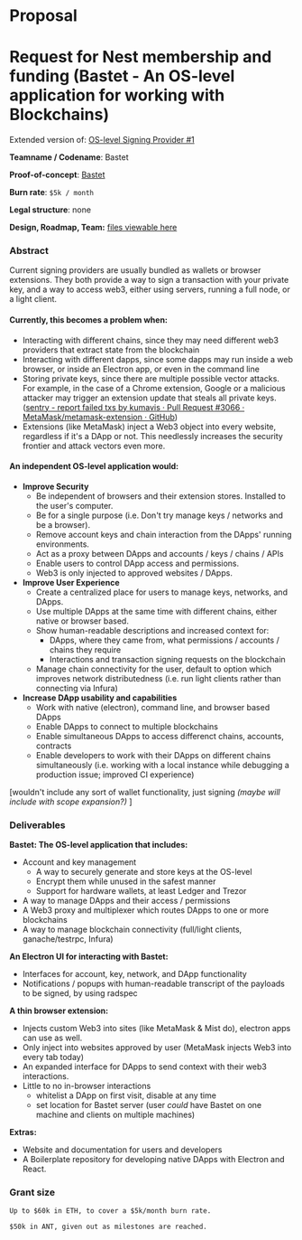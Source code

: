 # Proposal

# Request for Nest membership and funding (Bastet - An OS-level application for working with Blockchains)

Extended version of: [OS-level Signing Provider #1](https://github.com/aragon/nest/issues/1)

**Teamname / Codename**: Bastet

**Proof-of-concept**: [Bastet](https://github.com/verdverm/bastet)

**Burn rate**: `$5k / month`

**Legal structure**: none

**Design, Roadmap, Team:**   [files viewable here](https://github.com/verdverm/nest/tree/master/grants/Bastet)

### Abstract

Current signing providers are usually bundled as wallets or browser extensions.
They both provide a way to sign a transaction with your private key,
and a way to access web3, either using servers, running a full node, or a light client.

#### Currently, this becomes a problem when:

- Interacting with different chains, since they may need different web3 providers that extract state from the blockchain
- Interacting with different dapps, since some dapps may run inside a web browser, or inside an Electron app, or even in the command line
- Storing private keys, since there are multiple possible vector attacks. For example, in the case of a Chrome extension, Google or a malicious attacker may trigger an extension update that steals all private keys. ([sentry - report failed txs by kumavis · Pull Request #3066 · MetaMask/metamask-extension · GitHub](https://github.com/MetaMask/metamask-extension/pull/3066))
- Extensions (like MetaMask) inject a Web3 object into every website, regardless if it's a DApp or not. This needlessly increases the security frontier and attack vectors even more.

#### An independent OS-level application would:

- **Improve Security**
    - Be independent of browsers and their extension stores. Installed to the user's computer.
    - Be for a single purpose (i.e. Don't try manage keys / networks and be a browser).
    - Remove account keys and chain interaction from the DApps' running environments.
    - Act as a proxy between DApps and accounts / keys / chains / APIs
    - Enable users to control DApp access and permissions.
    - Web3 is only injected to approved websites / DApps.
- **Improve User Experience**
    - Create a centralized place for users to manage keys, networks, and DApps.
    - Use multiple DApps at the same time with different chains, either native or browser based.
    - Show human-readable descriptions and increased context for:
        - DApps, where they came from, what permissions / accounts / chains they require
        - Interactions and transaction signing requests on the blockchain
    - Manage chain connectivity for the user, default to option which improves network distributedness (i.e. run light clients rather than connecting via Infura)
- **Increase DApp usability and capabilities**
    - Work with native (electron), command line, and browser based DApps
    - Enable DApps to connect to multiple blockchains
    - Enable simultaneous DApps to access differenct chains, accounts, contracts
    - Enable developers to work with their DApps on different chains simultaneously (i.e. working with a local instance while debugging a production issue; improved CI experience)

[wouldn't include any sort of wallet functionality, just signing _(maybe will include with scope expansion?)_ ]


### Deliverables

**Bastet: The OS-level application that includes:**
- Account and key management
    - A way to securely generate and store keys at the OS-level
    - Encrypt them while unused in the safest manner
    - Support for hardware wallets, at least Ledger and Trezor
- A way to manage DApps and their access / permissions
- A Web3 proxy and multiplexer which routes DApps to one or more blockchains
- A way to manage blockchain connectivity (full/light clients, ganache/testrpc, Infura)

**An Electron UI for interacting with Bastet:**
- Interfaces for account, key, network, and DApp functionality
- Notifications / popups with human-readable transcript of the payloads to be signed, by using radspec

**A thin browser extension:**
- Injects custom Web3 into sites (like MetaMask & Mist do), electron apps can use as well.
- Only inject into websites approved by user (MetaMask injects Web3 into every tab today)
- An expanded interface for DApps to send context with their web3 interactions.
- Little to no in-browser interactions
  - whitelist a DApp on first visit, disable at any time
  - set location for Bastet server (user _could_ have Bastet on one machine and clients on multiple machines)

**Extras:**
- Website and documentation for users and developers
- A Boilerplate repository for developing native DApps with Electron and React.

### Grant size

`Up to $60k in ETH, to cover a $5k/month burn rate.`

`$50k in ANT, given out as milestones are reached.`

